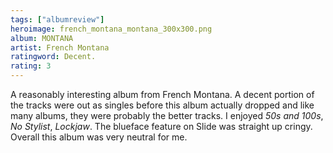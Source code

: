 ```yaml
---
tags: ["albumreview"]
heroimage: french_montana_montana_300x300.png
album: MONTANA
artist: French Montana
ratingword: Decent.
rating: 3
---
```


A reasonably interesting album from French Montana. A decent portion of the
tracks were out as singles before this album actually dropped and like many
albums, they were probably the better tracks. I enjoyed _50s and 100s_, _No
Stylist_, _Lockjaw_. The blueface feature on Slide was straight up cringy.
Overall this album was very neutral for me.
